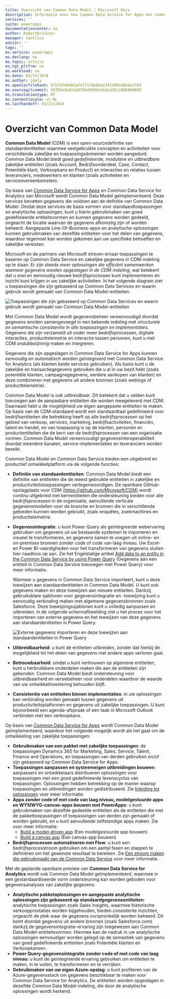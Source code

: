 ```yaml
---
title: Overzicht van Common Data Model | Microsoft Docs
description: Informatie over hoe Common Data Service for Apps met Common Data Service for Analytics is verbonden via Common Data Model.
services: ''
suite: powerapps
documentationcenter: na
author: RobertBruckner
manager: lmollico
editor: ''
tags: ''
ms.service: powerapps
ms.devlang: na
ms.topic: article
ms.tgt_pltfrm: na
ms.workload: na
ms.date: 03/14/2018
ms.author: jdaly
ms.openlocfilehash: 5fb747d94b5af47717debba2341a9914664a27bd
ms.sourcegitcommit: 59785e9e82da8f5bd459dcb5da3d5c18064b0899
ms.translationtype: HT
ms.contentlocale: nl-NL
ms.lasthandoff: 03/22/2018
---
```

# <a name="common-data-model-overview"></a>Overzicht van Common Data Model

**Common Data Model** (CDM) is een open-sourcedefinitie van standaardentiteiten waarmee veelgebruikte concepten en activiteiten voor verschillende zakelijke en toepassingsdomeinen worden aangeduid. Common Data Model biedt *goed gedefinieerde, modulaire en uitbreidbare* zakelijke entiteiten (zoals Account, Bedrijfsonderdeel, Case, Contact, Potentiële klant, Verkoopkans en Product) en interacties en relaties tussen leveranciers, medewerkers en klanten (zoals activiteiten en serviceovereenkomsten). 

Op basis van [Common Data Service for Apps](../maker/common-data-service/data-platform-intro.md) en Common Data Service for Analytics<!-- TODO add link when available  --> van Microsoft wordt Common Data Model geïmplementeerd. Deze services bevatten gegevens die voldoen aan de definitie van Common Data Model. Omdat deze services de basis vormen voor standaardtoepassingen en analytische oplossingen, kunt u hierin gebruikmaken van goed gedefinieerde entiteitsvormen en kunnen gegevens worden gedeeld, ongeacht de locatie waarvan de gegevens afkomstig zijn of worden beheerd. Aangepaste Line-Of-Business-apps en analytische oplossingen kunnen gebruikmaken van dezelfde entiteiten voor het delen van gegevens, waardoor tegemoet kan worden gekomen aan uw specifieke behoeften en zakelijke vereisten. 

Microsoft en de partners van Microsoft streven ernaar toepassingen te baseren op Common Data Service en zakelijke gegevens in CDM-indeling op te slaan. Er zijn steeds *meer oplossingen die efficiënt samenwerken wanneer gegevens worden opgeslagen in de CDM-indeling*, wat betekent dat u snel en eenvoudig nieuwe bedrijfsprocessen kunt implementeren en inzicht kunt krijgen in uw zakelijke activiteiten. In het volgende diagram ziet u toepassingen die zijn gebaseerd op Common Data Services en waarin gebruik wordt gemaakt van Common Data Model-entiteiten.

![Toepassingen die zijn gebaseerd op Common Data Services en waarin gebruik wordt gemaakt van Common Data Model-entiteiten](media/cdm-overview.png)

Met Common Data Model wordt gegevensbeheer vereenvoudigd doordat gegevens worden samengevoegd in een bekende indeling met *structurele en semantische consistentie in alle toepassingen en implementaties*. Gegevens die zijn verzameld uit onder meer bedrijfsprocessen, digitale interacties, producttelemetrie en interactie tussen personen, kunt u met CDM *ondubbelzinnig* maken en integreren. 

Gegevens die zijn opgeslagen in Common Data Service for Apps kunnen *eenvoudig en automatisch worden geïntegreerd* met Common Data Service for Analytics (als klanten beide services gebruiken). Als basis kunt u de zakelijke en transactiegegevens gebruiken die u al in uw bezit hebt (zoals potentiële klanten, campagnegegevens, eerdere aankopen van klanten) en deze combineren met gegevens uit andere bronnen (zoals weblogs of producttelemetrie).

Common Data Model is ook *uitbreidbaar*. Dit betekent dat u velden kunt toevoegen aan de aanpasbare entiteiten die worden meegeleverd met CDM. Daarnaast hebt u de mogelijkheid uw eigen aangepaste entiteiten te maken. Op basis van de CDM-standaard wordt een standaardtaal gedefinieerd voor bedrijfsentiteiten die betrekking heeft op alle bedrijfsprocessen op het gebied van verkoop, services, marketing, bedrijfsactiviteiten, financiën, talent en handel, en van toepassing is op de klanten, personen en productentiteiten die de kern van de bedrijfsprocessen van een organisatie vormen. Common Data Model vereenvoudigt gegevensinteroperabiliteit doordat meerdere kanalen, service-implementaties en leveranciers worden bereikt.

Common Data Model en Common Data Service bieden een uitgebreid en productief ontwikkelplatform via de volgende functies:

- **Definitie van standaardentiteiten**: Common Data Model biedt een definitie van entiteiten die de meest gebruikte entiteiten in zakelijke en productiviteitstoepassingen vertegenwoordigen. De openbare GitHub-opslagplaats voor CDM [ (https://github.com/Microsoft/CDM)](https://github.com/Microsoft/CDM) wordt continu uitgebreid met kernentiteiten die ondersteuning bieden voor alle bedrijfsprocessen in de organisatie, aanvullende verticale gegevensmodellen voor de branche en bronnen die in verschillende gebieden kunnen worden gebruikt, zoals enquêtes, zoekmachines en producttelemetrie.
- **Gegevensintegratie**: u kunt Power Query als geïntegreerde webervaring gebruiken om gegevens uit uw bestaande systemen te importeren en visueel te transformeren, en gegevens samen te voegen uit online- en on-premises bronnen zonder code of code van laag niveau. Uw Excel- en Power BI-vaardigheden voor het transformeren van gegevens sluiten hier naadloos op aan. Zie het Engelstalige artikel [Add data to an entity in the Common Data Service by using Power Query](../maker/common-data-service/data-platform-cds-newentity-pq.md) (Gegevens aan een entiteit in Common Data Service toevoegen met Power Query) voor meer informatie.
    
    Wanneer u gegevens in Common Data Service importeert, kunt u deze toewijzen aan standaardentiteiten in Common Data Model. U kunt ook gegevens maken en deze toewijzen aan nieuwe entiteiten. Dankzij gebruiksklare sjablonen voor gegevensintegratie en -toewijzing kunt u eenvoudig verbinding maken met algemene gegevensbronnen zoals Salesforce. Deze toewijzingssjablonen kunt u volledig aanpassen en uitbreiden. In de volgende schermafbeelding ziet u het proces voor het importeren van externe gegevens en het toewijzen van deze gegevens aan standaardentiteiten in Power Query. 
    
    ![Externe gegevens importeren en deze toewijzen aan standaardentiteiten in Power Query ](media/cdm-mapping-entities.png)<br />

- **Uitbreidbaarheid**: u kunt de entiteiten uitbreiden, zonder dat hierbij de mogelijkheid tot het delen van gegevens met andere apps verloren gaat.
- **Betrouwbaarheid**: omdat u kunt vertrouwen op algemene entiteiten, kunt u herbruikbare onderdelen maken die aan de entiteiten zijn gebonden. Common Data Model biedt ondersteuning voor uitbreidbaarheid en versiebeheer voor onderdelen waardoor de waarde van uw ontwikkelinvestering behouden blijft.
- **Consistentie van entiteiten binnen implementaties**: in uw oplossingen kan verbinding worden gemaakt tussen gegevens uit productiviteitsplatformen en gegevens uit zakelijke toepassingen. U kunt bijvoorbeeld een agenda-afspraak of een taak in Microsoft Outlook verbinden met een verkoopkans. 

Op basis van [Common Data Service for Apps](../maker/common-data-service/data-platform-intro.md) wordt Common Data Model geïmplementeerd, waardoor het volgende mogelijk wordt als het gaat om de ontwikkeling van zakelijke toepassingen:

- **Gebruikmaken van een pakket met zakelijke toepassingen**: de toepassingen Dynamics 365 for Marketing, Sales, Service, Talent, Finance and Operations, en toepassingen van derden gebruiken en/of zijn gebaseerd op Common Data Service for Apps.
- **Toepassingen aanpassen en systeemeigen uitbreidingen bouwen**: aanpassers en ontwikkelaars distribueren oplossingen voor toepassingen met een goed gedefinieerde levenscyclus van toepassingen. Oplossingen hebben betrekking op de manier waarop toepassingen en uitbreidingen worden gedistribueerd. Zie [Inleiding tot oplossingen](../developer/common-data-service/introduction-solutions.md) voor meer informatie.
- **Apps zonder code of met code van laag niveau, modelgestuurde apps en WYSIWYG-canvas-apps bouwen met PowerApps**: u kunt gebruikmaken van dezelfde gedeelde entiteiten als de entiteiten die met de pakkettoepassingen of toepassingen van derden zijn gemaakt of worden gebruikt, en u kunt aanvullende zelfstandige apps maken. Zie voor meer informatie: 
    - [Build a model-driven app](../maker/model-driven-apps/model-driven-app-overview.md) (Een modelgestuurde app bouwen)
    - [Build a canvas app](../maker/canvas-apps/getting-started.md) (Een canvas-app bouwen) 
- **Bedrijfsprocessen automatiseren met Flow**: u kunt een bedrijfsprocesstroom gebruiken om een aantal fasen en stappen te definiëren om het gewenste resultaat te bereiken. Zie [Een stroom maken die gebruikmaakt van de Common Data Service](/flow/common-data-model-intro) voor meer informatie.
 
Met de geplande openbare preview van **Common Data Service for Analytics** <!-- TODO add link when available  --> wordt ook Common Data Model geïmplementeerd, waarmee in een gestandaardiseerde vorm ondersteuning kan worden geboden voor gegevensanalyses van zakelijke gegevens:

- **Analytische pakketoplossingen en aangepaste analytische oplossingen zijn gebaseerd op standaardgegevensentiteiten**: analytische toepassingen zoals Sales Insights, waarmee historische verkoopprestaties worden bijgehouden, bieden consistente inzichten, ongeacht de plek waar de gegevens oorspronkelijk worden beheerd. Dit komt doordat gegevens uit andere bronnen (zoals Salesforce.com) dankzij de gegevensintegratie-ervaring zijn toegewezen aan Common Data Model-entiteitsvormen. Hiermee kan de nadruk in uw analytische oplossingen eenvoudiger worden gelegd op de semantiek van gegevens van goed gedefinieerde entiteiten zoals Potentiële klanten en Verkoopkansen.
- **Power Query-gegevensintegratie zonder code of met code van laag niveau**: u kunt de geïntegreerde ervaring gebruiken om entiteiten te maken, in te vullen, te transformeren en te verrijken. 
- **Gebruikmaken van uw eigen Azure-opslag**: u kunt profiteren van de Azure-gegevensstack om gegevens beschikbaar te maken voor Common Data Service for Analytics. De entiteiten worden opgeslagen in dezelfde Common Data Model-indeling, die door de analytische oplossingen wordt herkend.

